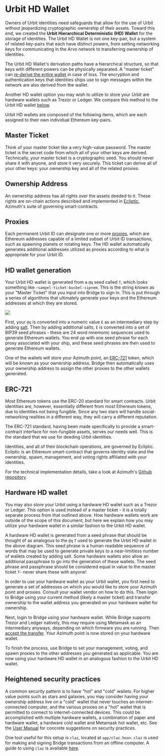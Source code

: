 # Urbit HD Wallet

Owners of Urbit identities need safeguards that allow for the use of Urbit without jeopardizing cryptographic ownership of their assets. Toward this end, we created the **Urbit Hierarchical Deterministic (HD) Wallet** for the storage of identities. The Urbit HD Wallet is not one key-pair, but a system of related key-pairs that each have distinct powers, from setting networking keys for communicating in the Arvo network to transferring ownership of identities.

The Urbit HD Wallet's derivation paths have a hierarchical structure, so that keys with different powers can be physically separated. A "master ticket" can [re-derive the entire wallet](hd-wallet.md#hd-wallet-generation) in case of loss. The encryption and authentication keys that identities ships use to sign messages within the network are also derived from the wallet.

Another HD wallet option you may wish to utilize to store your Urbit are hardware wallets such as Trezor or Ledger. We compare this method to the Urbit HD wallet [below](hd-wallet.md#hardware-hd-wallet).

Urbit HD wallets are composed of the following items, which are each assigned to their own individual Ethereum key-pairs.

## Master Ticket <a href="#master-ticket" id="master-ticket"></a>

Think of your master ticket like a very high-value password. The master ticket is the secret code from which all of your other keys are derived. Technically, your master ticket is a cryptographic seed. You should never share it with anyone, and store it very securely. This ticket can derive all of your other keys: your ownership key and all of the related proxies.

## Ownership Address <a href="#ownership-address" id="ownership-address"></a>

An ownership address has all rights over the assets deeded to it. These rights are on-chain actions described and implemented in [Ecliptic](../../glossary/ecliptic.md), Azimuth's suite of governing smart-contracts.

## Proxies <a href="#proxies" id="proxies"></a>

Each permanent Urbit ID can designate one or more [proxies](../../user-manual/id/proxies.md), which are Ethereum addresses capable of a limited subset of Urbit ID transactions, such as spawning planets or rotating keys. The HD wallet automatically generates additional addresses utilized as proxies according to what is appropriate for your Urbit ID.

## HD wallet generation <a href="#hd-wallet-generation" id="hd-wallet-generation"></a>

Your Urbit HD wallet is generated from a `@q` seed called `T`, which looks something like `~sampel-ticket-bucbel-sipnem`. This is the string known as your "Master Ticket" that you input into Bridge to sign in. This is put through a series of algorithms that ultimately generate your keys and the Ethereum addresses at which they are stored.

![](https://media.urbit.org/fora/proposals/UP-8.jpg)

First, your `@q` is converted into a numeric value `E` as an intermediary step by adding [salt](https://en.wikipedia.org/wiki/Salt_\(cryptography\)). Then by adding additional salts, `E` is converted into a set of BIP39 seed phrases - these are 24 word mnemonic sequences used to generate Ethereum wallets. You end up with one seed phrase for each proxy associated with your ship, and these seed phrases are then used to generate Ethereum wallets.

One of the wallets will store your Azimuth point, an [ERC-721](hd-wallet.md#erc-721) token, which will be known as your ownership address. Bridge then automatically uses your ownership address to assign the other proxies to the other wallets generated.

## ERC-721 <a href="#erc-721" id="erc-721"></a>

Most Ethereum tokens use the ERC-20 standard for smart contracts. Urbit identities are, however, essentially different from most Ethereum tokens, due to identities not being fungible. Since any two stars will handle social-networking realities in a different way, they will carry a different reputation.

The ERC-721 standard, having been made specifically to provide a smart-contract interface for non-fungible assets, serves our needs well. This is the standard that we use for deeding Urbit identities.

Identities, and all of their blockchain operations, are governed by Ecliptic. Ecliptic is an Ethereum smart-contract that governs identity state and the ownership, spawn, management, and voting rights affiliated with your identities.

For the technical implementation details, take a look at Azimuth's [Github repository](https://github.com/urbit/azimuth).

## Hardware HD wallet <a href="#hardware-hd-wallet" id="hardware-hd-wallet"></a>

You may also store your Urbit using a hardware HD wallet such as a Trezor or Ledger. This option is used instead of a master ticket - it is a totally separate process from that outlined above. How hardware wallets work are outside of the scope of this document, but here we explain how you may utilize your hardware wallet in a similar fashion to the Urbit HD wallet.

A hardware HD wallet is generated from a seed phrase that should be thought of as analogous to the `@q` `T` used to generate the Urbit HD wallet in the above diagram. This seed phrase is a human readable sequence of words that may be used to generate private keys to a near-limitless number of wallets created by adding salt. Some hardware wallets also allow an additional passphrase to go into the generation of these wallets. The seed phrase and passphrase should be considered equal in value to the master ticket `T`- never share these with anyone!

In order to use your hardware wallet as your Urbit wallet, you first need to generate a set of addresses on which you would like to store your Azimuth point and proxies. Consult your wallet vendor on how to do this. Then login to Bridge using your current method (likely a master ticket) and transfer ownership to the wallet address you generated on your hardware wallet for ownership.

Next, login to Bridge using your hardware wallet. While Bridge supports Trezor and Ledger natively, this may require using Metamask as an intermediary anyways, depending on which firmware you are running. Then [accept the transfer](../../user-manual/id/using-bridge.md#accept-your-transfer). Your Azimuth point is now stored on your hardware wallet.

To finish the process, use Bridge to set your management, voting, and spawn proxies to the other addresses you generated as applicable. You are now using your hardware HD wallet in an analogous fashion to the Urbit HD wallet.

## Heightened security practices <a href="#heightened-security-practices" id="heightened-security-practices"></a>

A common security pattern is to have "hot" and "cold" wallets. For higher value points such as stars and galaxies, you may consider having your ownership address live on a "cold" wallet that never touches an internet-connected computer, and the various proxies on a "hot" wallet that is permitted to connect to internet-connected devices. This could be accomplished with multiple hardware wallets, a combination of paper and hardware wallet, a hardware cold wallet and Metamask hot wallet, etc. See the [User Manual](../../user-manual/id/hd-wallet.md) for concrete suggestions on security practices.

One tool useful for this setup is `claz`, located at `app/claz.hoon`. `claz` is used for making and signing Bridge transactions from an offline computer. A guide to using `claz` is available [here](../guides/advanced-azimuth-tools.md).
